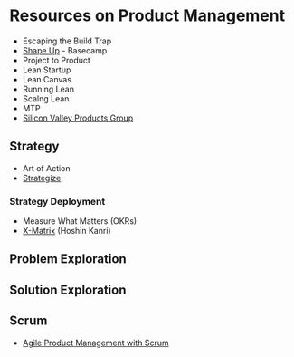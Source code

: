 # Resources on Product Management

- Escaping the Build Trap
- [Shape Up](https://basecamp.com/shapeup) - Basecamp
- Project to Product
- Lean Startup
- Lean Canvas
- Running Lean
- Scalng Lean
- MTP
- [Silicon Valley Products Group](https://svpg.com/)

## Strategy

- Art of Action
- [Strategize](https://www.amazon.co.uk/Strategize-Product-Strategy-Roadmap-Practices/dp/0993499201/)

### Strategy Deployment

- Measure What Matters (OKRs)
- [X-Matrix](https://availagility.co.uk/2017/09/04/what-is-an-x-matrix/) (Hoshin Kanri)

## Problem Exploration

## Solution Exploration

## Scrum

- [Agile Product Management with Scrum](https://www.amazon.co.uk/dp/0321605780/)
